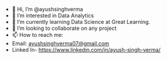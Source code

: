 - 👋 Hi, I’m @ayushsinghverma
- 👀 I’m interested in Data Analytics
- 🌱 I’m currently learning Data Science at Great Learning.
- 💞️ I’m looking to collaborate on any project
- 📫 How to reach me:
- Email: ayushsinghverma07@gmail.com
- Linked In- https://www.linkedin.com/in/ayush-singh-verma/

<!---
ayushsinghverma/ayushsinghverma is a ✨ special ✨ repository because its `README.md` (this file) appears on your GitHub profile.
You can click the Preview link to take a look at your changes.
--->
